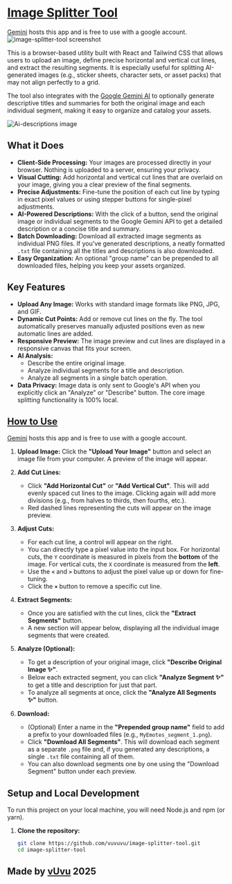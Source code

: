 # [Image Splitter Tool](https://github.com/vuvuvu/image-splitter-tool)

[Gemini](https://g.co/gemini/share/735bed2a3d02) hosts this app and is free to use with a google account.
![image-splitter-tool screenshot](screenshotS.jpeg)

This is a browser-based utility built with React and Tailwind CSS that allows users to upload an image, define precise horizontal and vertical cut lines, and extract the resulting segments. It is especially useful for splitting AI-generated images (e.g., sticker sheets, character sets, or asset packs) that may not align perfectly to a grid.

The tool also integrates with the [Google Gemini AI](https://g.co/gemini/share/735bed2a3d02) to optionally generate descriptive titles and summaries for both the original image and each individual segment, making it easy to organize and catalog your assets.

![Ai-descriptions image](ai-descriptionsS.jpeg) 

## What it Does

-   **Client-Side Processing:** Your images are processed directly in your browser. Nothing is uploaded to a server, ensuring your privacy.
-   **Visual Cutting:** Add horizontal and vertical cut lines that are overlaid on your image, giving you a clear preview of the final segments.
-   **Precise Adjustments:** Fine-tune the position of each cut line by typing in exact pixel values or using stepper buttons for single-pixel adjustments.
-   **AI-Powered Descriptions:** With the click of a button, send the original image or individual segments to the Google Gemini API to get a detailed description or a concise title and summary.
-   **Batch Downloading:** Download all extracted image segments as individual PNG files. If you've generated descriptions, a neatly formatted `.txt` file containing all the titles and descriptions is also downloaded.
-   **Easy Organization:** An optional "group name" can be prepended to all downloaded files, helping you keep your assets organized.

## Key Features

-   **Upload Any Image:** Works with standard image formats like PNG, JPG, and GIF.
-   **Dynamic Cut Points:** Add or remove cut lines on the fly. The tool automatically preserves manually adjusted positions even as new automatic lines are added.
-   **Responsive Preview:** The image preview and cut lines are displayed in a responsive canvas that fits your screen.
-   **AI Analysis:**
    -   Describe the entire original image.
    -   Analyze individual segments for a title and description.
    -   Analyze all segments in a single batch operation.
-   **Data Privacy:** Image data is only sent to Google's API when you explicitly click an "Analyze" or "Describe" button. The core image splitting functionality is 100% local.

## [How to Use](https://g.co/gemini/share/735bed2a3d02)

[Gemini](https://g.co/gemini/share/735bed2a3d02) hosts this app and is free to use with a google account. 

1.  **Upload Image:** Click the **"Upload Your Image"** button and select an image file from your computer. A preview of the image will appear.

2.  **Add Cut Lines:**
    -   Click **"Add Horizontal Cut"** or **"Add Vertical Cut"**. This will add evenly spaced cut lines to the image. Clicking again will add more divisions (e.g., from halves to thirds, then fourths, etc.).
    -   Red dashed lines representing the cuts will appear on the image preview.

3.  **Adjust Cuts:**
    -   For each cut line, a control will appear on the right.
    -   You can directly type a pixel value into the input box. For horizontal cuts, the `Y` coordinate is measured in pixels from the **bottom** of the image. For vertical cuts, the `X` coordinate is measured from the **left**.
    -   Use the **`<`** and **`>`** buttons to adjust the pixel value up or down for fine-tuning.
    -   Click the **`×`** button to remove a specific cut line.

4.  **Extract Segments:**
    -   Once you are satisfied with the cut lines, click the **"Extract Segments"** button.
    -   A new section will appear below, displaying all the individual image segments that were created.

5.  **Analyze (Optional):**
    -   To get a description of your original image, click **"Describe Original Image ✨"**.
    -   Below each extracted segment, you can click **"Analyze Segment ✨"** to get a title and description for just that part.
    -   To analyze all segments at once, click the **"Analyze All Segments ✨"** button.

6.  **Download:**
    -   (Optional) Enter a name in the **"Prepended group name"** field to add a prefix to your downloaded files (e.g., `MyEmotes_segment_1.png`).
    -   Click **"Download All Segments"**. This will download each segment as a separate `.png` file and, if you generated any descriptions, a single `.txt` file containing all of them.
    -   You can also download segments one by one using the "Download Segment" button under each preview.

## Setup and Local Development

To run this project on your local machine, you will need Node.js and npm (or yarn).

1.  **Clone the repository:**
    ```sh
    git clone https://github.com/vuvuvu/image-splitter-tool.git
    cd image-splitter-tool
    ```
## Made by [vUvu](github.com/vuvuvu) 2025
